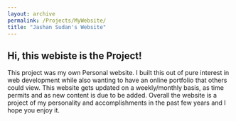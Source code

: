 ```yaml
---
layout: archive
permalink: /Projects/MyWebsite/
title: "Jashan Sudan's Website"
---
```


<h2> Hi, this webiste is the Project!</h2>


This project was my own Personal website. I built this out of pure interest in web development while also wanting to have an online portfolio that others could view. This website gets updated on a weekly/monthly basis, as time permits and as new content is due to be added. Overall the website is a project of my personality and accomplishments in the past few years and I hope you enjoy it.